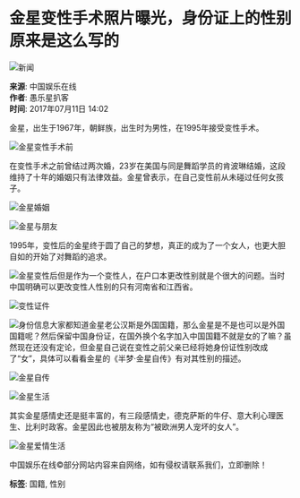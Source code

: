 # 金星变性手术照片曝光，身份证上的性别原来是这么写的

![新闻](http://i.oxiang.com/skin/tashishang/img/news.jpg)

**来源**: 中国娱乐在线  
**作者**: 愚乐星扒客  
**时间**: 2017年07月11日 14:02

金星，出生于1967年，朝鲜族，出生时为男性，在1995年接受变性手术。

![金星变性手术前](http://p1.p2statp.com/large/2c440000ea85a03df4f2.jpg)

在变性手术之前曾结过两次婚，23岁在美国与同是舞蹈学员的肯波琳结婚，这段维持了十年的婚姻只有法律效益。金星曾表示，在自己变性前从未碰过任何女孩子。

![金星婚姻](http://p1.p2statp.com/large/2c440000ea93e283205e.jpg)

![金星与朋友](http://p3.p2statp.com/large/2c420000f86e261becfc.jpg)

1995年，变性后的金星终于圆了自己的梦想，真正的成为了一个女人，也更大胆自如的开始了对舞蹈的追求。

![金星变性后](http://p3.p2statp.com/large/2eb8000322365209fe28.jpg)但是作为一个变性人，在户口本更改性别就是个很大的问题。当时中国明确可以更改变性人性别的只有河南省和江西省。

![变性证件](http://p3.p2statp.com/large/2eb600031fb2105fe425.jpg)

![身份信息](http://p1.p2statp.com/large/2eb9000103034eff1574.jpg)大家都知道金星老公汉斯是外国国籍，那么金星是不是也可以是外国国籍呢？然后保留中国身份证，在国外换个名字加入中国国籍不就是女的了嘛？虽然现在还没有定论，但金星自己说在变性之前父亲已经将她身份证性别改成了“女”，具体可以看看金星的《半梦·金星自传》有对其性别的描述。

![金星自传](http://p1.p2statp.com/large/2c3e0000be7b0ffadcec.jpg)

![金星生活](http://p3.p2statp.com/large/2eb90001031088de8b7c.jpg)

其实金星感情史还是挺丰富的，有三段感情史，德克萨斯的牛仔、意大利心理医生、比利时政客。金星因此也被朋友称为“被欧洲男人宠坏的女人”。

![金星爱情生活](http://p3.p2statp.com/large/2c3e0000be8bae597095.jpg)

中国娱乐在线©部分网站内容来自网络，如有侵权请联系我们，立即删除！  

**标签**: 国籍, 性别